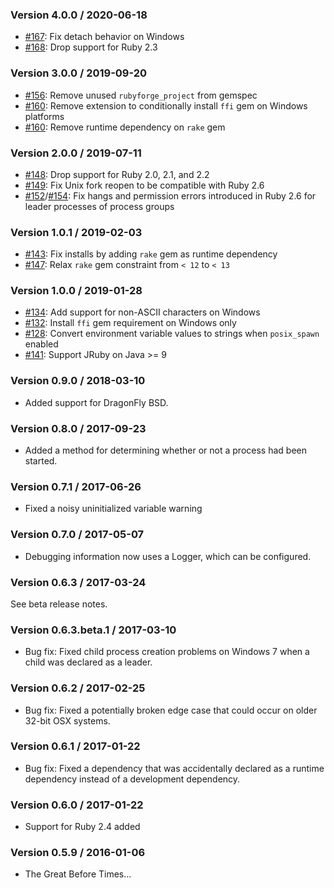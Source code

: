 ### Version 4.0.0 / 2020-06-18

* [#167](https://github.com/enkessler/childprocess/pull/167): Fix detach behavior on Windows
* [#168](https://github.com/enkessler/childprocess/pull/168): Drop support for Ruby 2.3

### Version 3.0.0 / 2019-09-20

* [#156](https://github.com/enkessler/childprocess/pull/156): Remove unused `rubyforge_project` from gemspec
* [#160](https://github.com/enkessler/childprocess/pull/160): Remove extension to conditionally install `ffi` gem on Windows platforms
* [#160](https://github.com/enkessler/childprocess/pull/160): Remove runtime dependency on `rake` gem

### Version 2.0.0 / 2019-07-11

* [#148](https://github.com/enkessler/childprocess/pull/148): Drop support for Ruby 2.0, 2.1, and 2.2
* [#149](https://github.com/enkessler/childprocess/pull/149): Fix Unix fork reopen to be compatible with Ruby 2.6
* [#152](https://github.com/enkessler/childprocess/pull/152)/[#154](https://github.com/enkessler/childprocess/pull/154): Fix hangs and permission errors introduced in Ruby 2.6 for leader processes of process groups

### Version 1.0.1 / 2019-02-03

* [#143](https://github.com/enkessler/childprocess/pull/144): Fix installs by adding `rake` gem as runtime dependency
* [#147](https://github.com/enkessler/childprocess/pull/147): Relax `rake` gem constraint from `< 12` to `< 13`

### Version 1.0.0 / 2019-01-28

* [#134](https://github.com/enkessler/childprocess/pull/134): Add support for non-ASCII characters on Windows
* [#132](https://github.com/enkessler/childprocess/pull/132): Install `ffi` gem requirement on Windows only
* [#128](https://github.com/enkessler/childprocess/issues/128): Convert environment variable values to strings when `posix_spawn` enabled
* [#141](https://github.com/enkessler/childprocess/pull/141): Support JRuby on Java >= 9

### Version 0.9.0 / 2018-03-10

* Added support for DragonFly BSD.


### Version 0.8.0 / 2017-09-23

* Added a method for determining whether or not a process had been started.


### Version 0.7.1 / 2017-06-26

* Fixed a noisy uninitialized variable warning


### Version 0.7.0 / 2017-05-07

* Debugging information now uses a Logger, which can be configured.


### Version 0.6.3 / 2017-03-24

See beta release notes.


### Version 0.6.3.beta.1 / 2017-03-10

* Bug fix: Fixed child process creation problems on Windows 7 when a child was declared as a leader.


### Version 0.6.2 / 2017-02-25

* Bug fix: Fixed a potentially broken edge case that could occur on older 32-bit OSX systems.


### Version 0.6.1 / 2017-01-22

* Bug fix: Fixed a dependency that was accidentally declared as a runtime
  dependency instead of a development dependency.


### Version 0.6.0 / 2017-01-22

* Support for Ruby 2.4 added


### Version 0.5.9 / 2016-01-06

* The Great Before Times...
